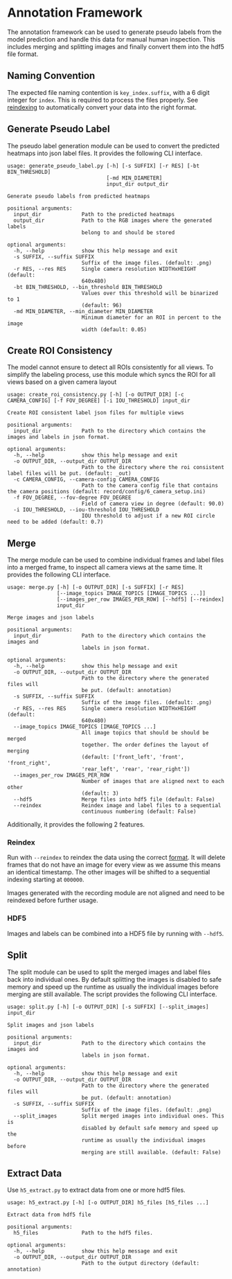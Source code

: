 # Annotation Framework

The annotation framework can be used to generate pseudo labels from the model prediction and handle this data for manual human inspection. This includes merging and splitting images and finally convert them into the hdf5 file format.

## Naming Convention

The expected file naming contention is `key_index.suffix`, with a 6 digit integer for `index`. This is required to process the files properly. See [reindexing](annotation#reindex) to automatically convert your data into the right format.

## Generate Pseudo Label

The pseudo label generation module can be used to convert the predicted heatmaps into json label files. It provides the following CLI interface.

```shell
usage: generate_pseudo_label.py [-h] [-s SUFFIX] [-r RES] [-bt BIN_THRESHOLD]
                                [-md MIN_DIAMETER]
                                input_dir output_dir

Generate pseudo labels from predicted heatmaps

positional arguments:
  input_dir             Path to the predicted heatmaps
  output_dir            Path to the RGB images where the generated labels
                        belong to and should be stored

optional arguments:
  -h, --help            show this help message and exit
  -s SUFFIX, --suffix SUFFIX
                        Suffix of the image files. (default: .png)
  -r RES, --res RES     Single camera resolution WIDTHxHEIGHT (default:
                        640x480)
  -bt BIN_THRESHOLD, --bin_threshold BIN_THRESHOLD
                        Values over this threshold will be binarized to 1
                        (default: 96)
  -md MIN_DIAMETER, --min_diameter MIN_DIAMETER
                        Minimum diameter for an ROI in percent to the image
                        width (default: 0.05)
```

## Create ROI Consistency

The model cannot ensure to detect all ROIs consistently for all views.
To simplify the labeling process, use this module which syncs the ROI for all views based on a given camera layout

```shell
usage: create_roi_consistency.py [-h] [-o OUTPUT_DIR] [-c CAMERA_CONFIG] [-f FOV_DEGREE] [-i IOU_THRESHOLD] input_dir

Create ROI consistent label json files for multiple views

positional arguments:
  input_dir             Path to the directory which contains the images and labels in json format.

optional arguments:
  -h, --help            show this help message and exit
  -o OUTPUT_DIR, --output_dir OUTPUT_DIR
                        Path to the directory where the roi consistent label files will be put. (default: _out)
  -c CAMERA_CONFIG, --camera-config CAMERA_CONFIG
                        Path to the camera config file that contains the camera positions (default: record/config/6_camera_setup.ini)
  -f FOV_DEGREE, --fov-degree FOV_DEGREE
                        Field of camera view in degree (default: 90.0)
  -i IOU_THRESHOLD, --iou-threshold IOU_THRESHOLD
                        IOU threshold to adjust if a new ROI circle need to be added (default: 0.7)
```

## Merge

The merge module can be used to combine individual frames and label files into a merged frame, to inspect all camera views at the same time. It provides the following CLI interface.

```shell
usage: merge.py [-h] [-o OUTPUT_DIR] [-s SUFFIX] [-r RES]
                [--image_topics IMAGE_TOPICS [IMAGE_TOPICS ...]]
                [--images_per_row IMAGES_PER_ROW] [--hdf5] [--reindex]
                input_dir

Merge images and json labels

positional arguments:
  input_dir             Path to the directory which contains the images and
                        labels in json format.

optional arguments:
  -h, --help            show this help message and exit
  -o OUTPUT_DIR, --output_dir OUTPUT_DIR
                        Path to the directory where the generated files will
                        be put. (default: annotation)
  -s SUFFIX, --suffix SUFFIX
                        Suffix of the image files. (default: .png)
  -r RES, --res RES     Single camera resolution WIDTHxHEIGHT (default:
                        640x480)
  --image_topics IMAGE_TOPICS [IMAGE_TOPICS ...]
                        All image topics that should be should be merged
                        together. The order defines the layout of merging
                        (default: ['front_left', 'front', 'front_right',
                        'rear_left', 'rear', 'rear_right'])
  --images_per_row IMAGES_PER_ROW
                        Number of images that are aligned next to each other
                        (default: 3)
  --hdf5                Merge files into hdf5 file (default: False)
  --reindex             Reindex image and label files to a sequential
                        continuous numbering (default: False)
```

Additionally, it provides the following 2 features.

### Reindex

Run with `--reindex` to reindex the data using the correct [format](#naming-convention). It will delete frames that do not have an image for every view as we assume this means an identical timestamp. The other images will be shifted to a sequential indexing starting at `000000`.

Images generated with the recording module are not aligned and need to be reindexed before further usage.

### HDF5

Images and labels can be combined into a HDF5 file by running with `--hdf5`.

## Split

The split module can be used to split the merged images and label files back into individual ones. By default splitting the images is disabled to safe memory and speed up the runtime as usually the individual images before merging are still available. The script provides the following CLI interface.

```shell
usage: split.py [-h] [-o OUTPUT_DIR] [-s SUFFIX] [--split_images] input_dir

Split images and json labels

positional arguments:
  input_dir             Path to the directory which contains the images and
                        labels in json format.

optional arguments:
  -h, --help            show this help message and exit
  -o OUTPUT_DIR, --output_dir OUTPUT_DIR
                        Path to the directory where the generated files will
                        be put. (default: annotation)
  -s SUFFIX, --suffix SUFFIX
                        Suffix of the image files. (default: .png)
  --split_images        Split merged images into individual ones. This is
                        disabled by default safe memory and speed up the
                        runtime as usually the individual images before
                        merging are still available. (default: False)

```

## Extract Data

Use `h5_extract.py` to extract data from one or more hdf5 files.

```shell
usage: h5_extract.py [-h] [-o OUTPUT_DIR] h5_files [h5_files ...]

Extract data from hdf5 file

positional arguments:
  h5_files              Path to the hdf5 files.

optional arguments:
  -h, --help            show this help message and exit
  -o OUTPUT_DIR, --output_dir OUTPUT_DIR
                        Path to the output directory (default: annotation)
```
